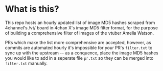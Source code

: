 # What is this?
This repo hosts an hourly updated list of image MD5 hashes scraped from
4channel's /vt/ board in 4chan X's image MD5 filter format, for the purpose 
of building a comprehensive filter of images of the vtuber Amelia Watson.

PRs which make the list more comprehensive are accepted, however, as commits
are automated hourly it's impossible for your PR's `filter.txt` to sync up with
the upstream -- as a conquence, place the image MD5 hashes you would like to
add in a seperate file `pr.txt` so they can be merged into `filter.txt` manually.
